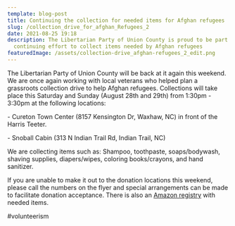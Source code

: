 ```yaml
---
template: blog-post
title: Continuing the collection for needed items for Afghan refugees
slug: /collection_drive_for_afghan_Refugees_2
date: 2021-08-25 19:18
description: The Libertarian Party of Union County is proud to be part of a a
  continuing effort to collect items needed by Afghan refugees
featuredImage: /assets/collection-drive_afghan-refugees_2_edit.png
---
```

The Libertarian Party of Union County will be back at it again this weekend. We are once again working with local veterans who helped plan a grassroots collection drive to help Afghan refugees. Collections will take place this Saturday and Sunday (August 28th and 29th) from 1:30pm - 3:30pm at the following locations:



\- Cureton Town Center (8157 Kensington Dr, Waxhaw, NC) in front of the Harris Teeter.

\- Snoball Cabin (313 N Indian Trail Rd, Indian Trail, NC)



We are collecting items such as: Shampoo, toothpaste, soaps/bodywash, shaving supplies, diapers/wipes, coloring books/crayons, and hand sanitizer.



If you are unable to make it out to the donation locations this weekend, please call the numbers on the flyer and special arrangements can be made to facilitate donation acceptance. There is also an [Amazon registry](https://www.amazon.com/registries/custom/1VD3Y3MM6X808/guest-view) with needed items.



\#volunteerism